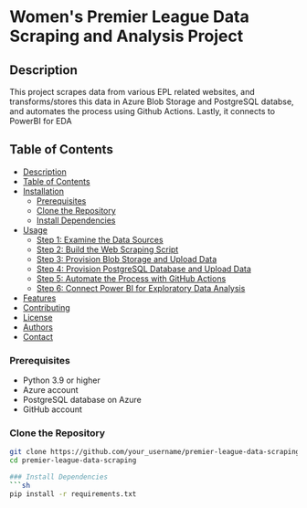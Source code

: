 # Women's Premier League Data Scraping and Analysis Project

## Description
This project scrapes data from various EPL related websites, and transforms/stores this data in Azure Blob Storage and PostgreSQL databse, and automates the process using Github Actions. Lastly, it connects to PowerBI for EDA

## Table of Contents
- [Description](#description)
- [Table of Contents](#table-of-contents)
- [Installation](#installation)
  - [Prerequisites](#prerequisites)
  - [Clone the Repository](#clone-the-repository)
  - [Install Dependencies](#install-dependencies)
- [Usage](#usage)
  - [Step 1: Examine the Data Sources](#step-1-examine-the-data-sources)
  - [Step 2: Build the Web Scraping Script](#step-2-build-the-web-scraping-script)
  - [Step 3: Provision Blob Storage and Upload Data](#step-3-provision-blob-storage-and-upload-data)
  - [Step 4: Provision PostgreSQL Database and Upload Data](#step-4-provision-postgresql-database-and-upload-data)
  - [Step 5: Automate the Process with GitHub Actions](#step-5-automate-the-process-with-github-actions)
  - [Step 6: Connect Power BI for Exploratory Data Analysis](#step-6-connect-power-bi-for-exploratory-data-analysis)
- [Features](#features)
- [Contributing](#contributing)
- [License](#license)
- [Authors](#authors)
- [Contact](#contact)


### Prerequisites
- Python 3.9 or higher
- Azure account
- PostgreSQL database on Azure
- GitHub account

### Clone the Repository
```sh
git clone https://github.com/your_username/premier-league-data-scraping.git
cd premier-league-data-scraping

### Install Dependencies
```sh
pip install -r requirements.txt